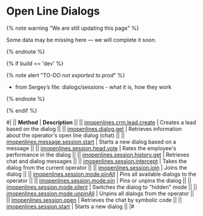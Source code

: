 # Open Line Dialogs

{% note warning "We are still updating this page" %}

Some data may be missing here — we will complete it soon.

{% endnote %}

{% if build == 'dev' %}

{% note alert "TO-DO _not exported to prod_" %}

- from Sergey’s file: dialogs/sessions - what it is, how they work

{% endnote %}

{% endif %}

#|
|| **Method** | **Description** ||
|| [imopenlines.crm.lead.create](./imopenlines-crm-lead-create.md) | Creates a lead based on the dialog ||
|| [imopenlines.dialog.get](./imopenlines-dialog-get.md) | Retrieves information about the operator's open line dialog (chat) ||
|| [imopenlines.message.session.start](./imopenlines-message-session-start.md) | Starts a new dialog based on a message ||
|| [imopenlines.session.head.vote](./imopenlines-session-head-vote.md) | Rates the employee's performance in the dialog ||
|| [imopenlines.session.history.get](./imopenlines-session-history-get.md) | Retrieves chat and dialog messages ||
|| [imopenlines.session.intercept](./imopenlines-session-intercept.md) | Takes the dialog from the current operator ||
|| [imopenlines.session.join](./imopenlines-session-join.md) | Joins the dialog ||
|| [imopenlines.session.mode.pinAll](./imopenlines-session-mode-pin-all.md) | Pins all available dialogs to the operator ||
|| [imopenlines.session.mode.pin](./imopenlines-session-mode-pin.md) | Pins or unpins the dialog ||
|| [imopenlines.session.mode.silent](./imopenlines-session-mode-silent.md) | Switches the dialog to "hidden" mode ||
|| [imopenlines.session.mode.unpinAll](./imopenlines-session-mode-unpin-all.md) | Unpins all dialogs from the operator ||
|| [imopenlines.session.open](./imopenlines-session-open.md) | Retrieves the chat by symbolic code ||
|| [imopenlines.session.start](./imopenlines-session-start.md) | Starts a new dialog ||
|#